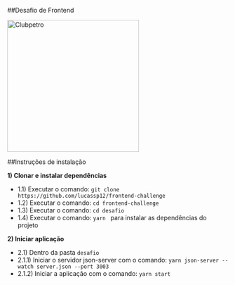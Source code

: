 ##Desafio de Frontend

<img src="../img/logo-clubpetro.png"
     alt="Clubpetro" width="300">

##Instruções de instalação

**1) Clonar e instalar dependências**
- 1.1) Executar o comando: `git clone https://github.com/lucassp12/frontend-challenge`
- 1.2) Executar o comando:  ` cd frontend-challenge `
- 1.3) Executar o comando:  `cd desafio `
- 1.4) Executar o comando:  `yarn ` para instalar as dependências do projeto

**2) Iniciar aplicação**
- 2.1) Dentro da pasta `desafio`
 - 2.1.1) Iniciar o servidor json-server com o comando:  ` yarn json-server --watch server.json --port 3003 `
 - 2.1.2) Iniciar a aplicação com o comando:  `yarn start `

